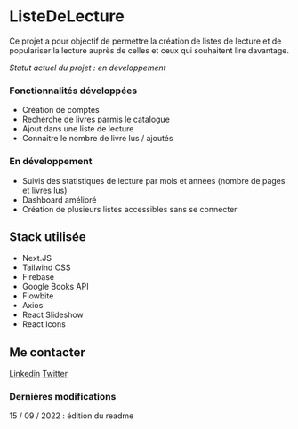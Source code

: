 # ListeDeLecture

Ce projet a pour objectif de permettre la création de listes de lecture et de populariser la lecture auprès de celles et ceux qui souhaitent lire davantage.

*Statut actuel du projet : en développement*

### Fonctionnalités développées
- Création de comptes
- Recherche de livres parmis le catalogue
- Ajout dans une liste de lecture
- Connaitre le nombre de livre lus / ajoutés

### En développement
- Suivis des statistiques de lecture par mois et années (nombre de pages et livres lus)
- Dashboard amélioré
- Création de plusieurs listes accessibles sans se connecter

## Stack utilisée
- Next.JS
- Tailwind CSS
- Firebase
- Google Books API
- Flowbite
- Axios
- React Slideshow
- React Icons

## Me contacter
[Linkedin](https://www.linkedin.com/in/nicolas-de-raemy-957b62231 "Linkedin")
[Twitter](https://twitter.com/frontcodelover "Twitter")

### Dernières modifications
15 / 09 / 2022 : édition du readme
